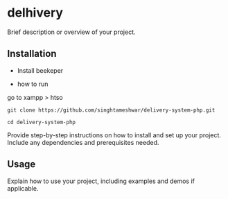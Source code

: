 
# delhivery

Brief description or overview of your project.

## Installation

- Install beekeper


- how to run

go to xampp > htso

```
git clone https://github.com/singhtameshwar/delivery-system-php.git

cd delivery-system-php
```


Provide step-by-step instructions on how to install and set up your project. Include any dependencies and prerequisites needed.


## Usage

Explain how to use your project, including examples and demos if applicable.

